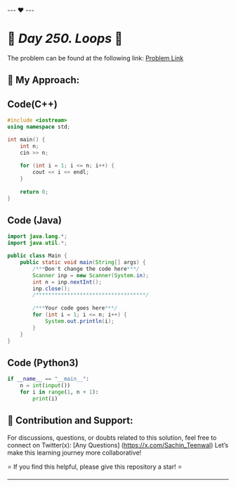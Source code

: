 --- ❤️ ---

# 🚀 _Day 250. Loops_ 🧠


The problem can be found at the following link: [Problem Link](https://www.interviewbit.com/problems/loops-java/)

## 🎯 **My Approach:**


## Code(C++)
```cpp
#include <iostream>
using namespace std;

int main() {
    int n;
    cin >> n;
    
    for (int i = 1; i <= n; i++) {
        cout << i << endl;
    }
    
    return 0;
}

```

## Code (Java)

```java
import java.lang.*;
import java.util.*;

public class Main {
    public static void main(String[] args) {
        /***Don't change the code here***/
        Scanner inp = new Scanner(System.in);
        int n = inp.nextInt();
        inp.close();
        /***********************************/
        
        /***Your code goes here***/
        for (int i = 1; i <= n; i++) {
            System.out.println(i);
        }
    }
}

```

## Code (Python3)

```python
if __name__ == "__main__":
    n = int(input())
    for i in range(1, n + 1):
        print(i)

```



## 🎯 **Contribution and Support:**

For discussions, questions, or doubts related to this solution, feel free to connect on Twitter(x): [Any Questions] (https://x.com/Sachin_Teenwal) Let’s make this learning journey more collaborative!

⭐ If you find this helpful, please give this repository a star! ⭐

---
